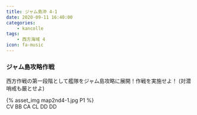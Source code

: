 ```yaml
---
title: ジャム島沖 4-1
date: 2020-09-11 16:40:00
categories:
    - kancolle
tags:
    - 西方海域 4
icon: fa-music
---
```


### ジャム島攻略作戦
西方作戦の第一段階として艦隊をジャム島攻略に展開！作戦を実施せよ！ (対潜哨戒も厳とせよ)

<!-- <div style="width: 100%;padding-bottom: 59%;position: relative;">
    <div
        style="position: absolute;left: 0;top: 0;width: 100%;height: 100%;background-repeat: no-repeat;background-image: url('./01_image.png');background-position: 0px 0px;background-size: 200%;">
        <div
            style="position: relative;left: 0;top: 0;width: 100%;height: 100%;background-repeat: no-repeat;background-image: url('./01_image.png');background-position: 100% 0px;background-size:200%;z-index: 2;">
        </div>
    </div>
</div> -->

{% asset_img map2nd4-1.jpg P1 %}
<br>
CV BB CA CL DD DD

